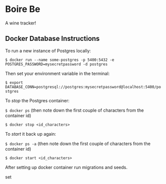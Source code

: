 # Boire Be

A wine tracker!

## Docker Database Instructions

To run a new instance of Postgres locally:

`$ docker run --name some-postgres -p 5400:5432 -e POSTGRES_PASSWORD=mysecretpassword -d postgres`

Then set your environment variable in the terminal:

`$ export DATABASE_CONN=postgresql://postgres:mysecretpassword@localhost:5400/postgres`

To _stop_ the Postgres container:

`$ docker ps` (then note down the first couple of characters from the container id)

`$ docker stop <id_characters>`

To _start_ it back up again:

`$ docker ps -a` (then note down the first couple of characters from the container id)

`$ docker start <id_characters>`


After setting up docker container
run migrations and seeds.

set 